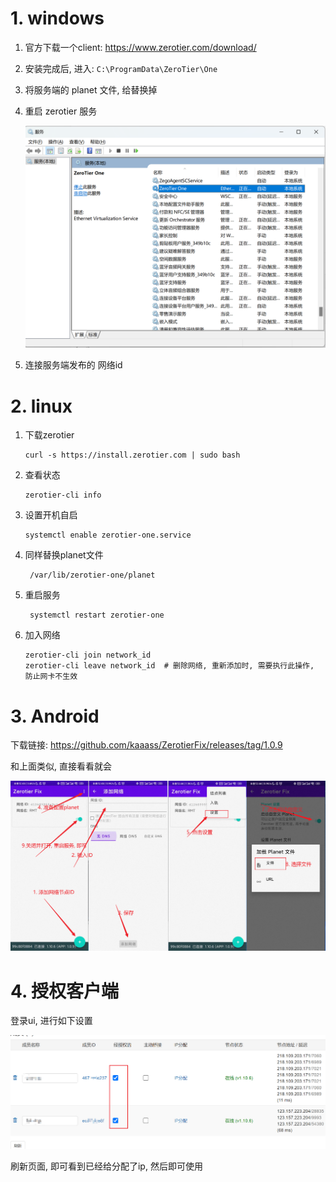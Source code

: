 # 1. windows

1. 官方下载一个client: https://www.zerotier.com/download/

2. 安装完成后, 进入: `C:\ProgramData\ZeroTier\One`

3. 将服务端的 planet 文件, 给替换掉

4. 重启 zerotier 服务

   ![image-20230908110240816](.image/02-client/image-20230908110240816.png)

5. 连接服务端发布的 网络id

# 2. linux

1. 下载zerotier

   ```shell
   curl -s https://install.zerotier.com | sudo bash
   ```

2. 查看状态

   ```shell
   zerotier-cli info
   ```

3. 设置开机自启

   ```shell
   systemctl enable zerotier-one.service
   ```

4. 同样替换planet文件

   ```shell
    /var/lib/zerotier-one/planet
   ```

5. 重启服务

   ```shell
    systemctl restart zerotier-one
   ```

6. 加入网络

   ```shell
   zerotier-cli join network_id
   zerotier-cli leave network_id  # 删除网络, 重新添加时, 需要执行此操作, 防止网卡不生效
   ```

# 3. Android

下载链接: https://github.com/kaaass/ZerotierFix/releases/tag/1.0.9

和上面类似, 直接看看就会

![image-20230810005317979](.image/02-client/image-20230810005317979.png)

# 4. 授权客户端

登录ui, 进行如下设置

![image-20230607142358559](.image/02-client/image-20230607142358559.png)

刷新页面, 即可看到已经给分配了ip, 然后即可使用
